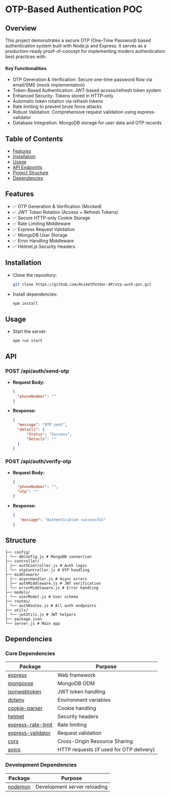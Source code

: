 # OTP-Based Authentication POC

## Overview

This project demonstrates a secure OTP (One-Time Password) based authentication system built with Node.js and Express. It serves as a production-ready proof-of-concept for implementing modern authentication best practices with:

#### Key Functionalities
- OTP Generation & Verification: Secure one-time password flow via email/SMS (mock implementation)
- Token-Based Authentication: JWT-based access/refresh token system
- Enhanced Security: Tokens stored in HTTP-only
- Automatic token rotation via refresh tokens
- Rate limiting to prevent brute force attacks
- Robust Validation: Comprehensive request validation using express-validator
- Database Integration: MongoDB storage for user data and OTP records

## Table of Contents
- [Features](#Features)
- [Installation](#Installation)
- [Usage](#Usage)
- [API Endpoints](#API)
- [Project Structure](#Structure)
- [Dependencies](#Dependencies)

## Features
- ✅ OTP Generation & Verification (Mocked)
- ✅ JWT Token Rotation (Access + Refresh Tokens)
- ✅ Secure HTTP-only Cookie Storage
- ✅ Rate Limiting Middleware
- ✅ Express Request Validation
- ✅ MongoDB User Storage
- ✅ Error Handling Middleware
- ✅ Helmet.js Security Headers


## Installation

 - Clone the repository:
   ```sh
   git clone https://github.com/AniketPotdar-AP/otp-auth-poc.git
   ```
- Install dependencies:

   ```sh
   npm install
   ```

## Usage

- Start the server:

   ```sh
   npm run start
   ```

## API

### **POST /api/auth/send-otp**

- **Request Body:**
  ```json
  {
    "phoneNumber": ""
  }
  ```
- **Response:**
  ```json
  {
    "message": "OTP sent",
    "details": {
        "Status": "Success",
        "Details": ""
    }
  }

### **POST /api/auth/verify-otp**

- **Request Body:**
  ```json
  {
    "phoneNumber": "",
    "otp": ""
  }
  ```
- **Response:**
  ```json
  {
     "message": "Authentication successful"
  }

## Structure

```
├── config/
│ └── dbConfig.js # MongoDB connection
├── controller/
│ ├── authController.js # Auth logic
│ └── otpController.js # OTP handling
├── middleware/
│ ├── asyncHandler.js # Async errors
│ ├── authMiddleware.js # JWT verification
│ └── errorMiddleware.js # Error handling
├── models/
│ └── userModel.js # User schema
├── routes/
│ └── authRoutes.js # All auth endpoints
├── utils/
│ └── jwtUtils.js # JWT helpers
├── package.json
└── server.js # Main app
```

## Dependencies

### Core Dependencies
| Package | Purpose |
|---------|---------|
| [express](https://expressjs.com/) |  Web framework |
| [mongoose](https://mongoosejs.com/) | MongoDB ODM |
| [jsonwebtoken](https://github.com/auth0/node-jsonwebtoken) | JWT token handling |
| [dotenv](https://github.com/motdotla/dotenv) | Environment variables |
| [cookie-parser](https://github.com/expressjs/cookie-parser) | Cookie handling |
| [helmet](https://helmetjs.github.io/) | Security headers |
| [express-rate-limit](https://github.com/nfriedly/express-rate-limit) |  Rate limiting |
| [express-validator](https://express-validator.github.io/) | Request validation |
| [cors](https://github.com/expressjs/cors) | Cross-Origin Resource Sharing |
| [axios](https://axios-http.com/) | HTTP requests (if used for OTP delivery) |

### Development Dependencies
| Package | Purpose |
|---------|---------|
| [nodemon](https://nodemon.io/) |  Development server reloading |
